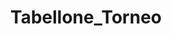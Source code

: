 ---
title: Tabellone_Torneo
description: Uno script legato ad un database per creare in pochi e semplici passaggi il tabellone di un torneo ad eliminazione diretta.
paragraph: [
    "Portale di accesso allo script per la creazione e la gestione di semplici tornei ad eliminazione diretta.<br>",
    "Carica i dati delle squadre e lascia che sia il programma ad organizzare il tutto!",
    "Alla fine di ogni incontro inserisci il la squadra vincitrice ed il risultato"
]
img:
    src: /v1638194833/Portali/Torneo1.png
    alt: Tabellone_Torneo
---